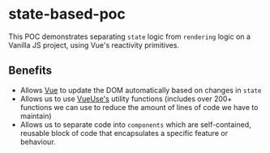 # state-based-poc

This POC demonstrates separating `state` logic from `rendering` logic on a Vanilla JS project, using Vue's reactivity primitives.

## Benefits

- Allows [Vue](https://vuejs.org/) to update the DOM automatically based on changes in `state`
- Allows us to use [VueUse's](https://vueuse.org/) utility functions (includes over 200+ functions we can use to reduce the amount of lines of code we have to maintain)
- Allows us to separate code into `components` which are self-contained, reusable block of code that encapsulates a specific feature or behaviour.
